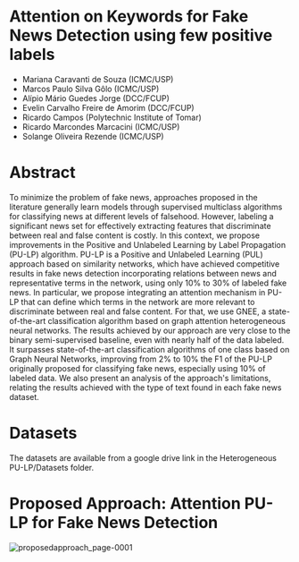 # Attention on Keywords for Fake News Detection using few positive labels

- Mariana Caravanti de Souza (ICMC/USP)
- Marcos Paulo Silva Gôlo (ICMC/USP)
- Alípio Mário Guedes Jorge (DCC/FCUP)
- Evelin Carvalho Freire de Amorim (DCC/FCUP)
- Ricardo Campos (Polytechnic Institute of Tomar)
- Ricardo Marcondes Marcacini (ICMC/USP)
- Solange Oliveira Rezende (ICMC/USP)

# Abstract

To minimize the problem of fake news, approaches proposed in the literature generally learn models through supervised multiclass algorithms for classifying news at different levels of falsehood. However, labeling a significant news set for effectively extracting features that discriminate between real and false content is costly. In this context, we propose improvements in the Positive and Unlabeled Learning by Label Propagation (PU-LP) algorithm. PU-LP is a Positive and Unlabeled Learning (PUL) approach based on similarity networks, which have achieved competitive results in fake news detection incorporating relations between news and representative terms in the network, using only 10% to 30% of labeled fake news. In particular, we propose integrating an attention mechanism in PU-LP that can define which terms in the network are more relevant to discriminate between real and false content. For that, we use GNEE, a state-of-the-art classification algorithm based on graph attention heterogeneous neural networks. The results achieved by our approach are very close to the binary semi-supervised baseline, even with nearly half of the data labeled. It surpasses state-of-the-art classification algorithms of one class based on Graph Neural Networks, improving from 2% to 10% the F1 of the PU-LP originally proposed for classifying fake news, especially using 10% of labeled data. We also present an analysis of the approach's limitations, relating the results achieved with the type of text found in each fake news dataset.

# Datasets

The datasets are available from a google drive link in the Heterogeneous PU-LP/Datasets folder.

# Proposed Approach: Attention PU-LP for Fake News Detection

![proposedapproach_page-0001](https://github.com/marianacaravanti/attention-on-keywords-for-fake-news-detection-using-few-positive-labels/assets/8595261/269fe1ac-6f23-4299-b215-202df7b19ed2)
